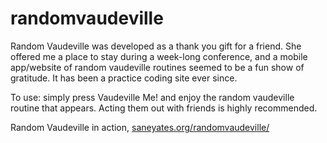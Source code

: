 # randomvaudeville
Random Vaudeville was developed as a thank you gift for a friend. She offered me a place to stay during a week-long conference, and a mobile app/website of random vaudeville routines seemed to be a fun show of gratitude. It has been a practice coding site ever since.

To use: simply press Vaudeville Me! and enjoy the random vaudeville routine that appears. Acting them out with friends is highly recommended.

Random Vaudeville in action, [saneyates.org/randomvaudeville/](https://saneyates.org/randomvaudeville/)
